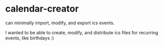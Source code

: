 # calendar-creator
can minimally import, modify, and export ics events.

I wanted to be able to create, modify, and distribute ics files for recurring events, like birthdays :)
